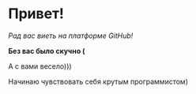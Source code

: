 # Привет!

*Рад вас виеть на платформе GitHub!*

__Без вас было скучно (__

А с вами весело)))

Начинаю чувствовать себя крутым программистом)
